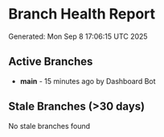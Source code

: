 # Branch Health Report
Generated: Mon Sep  8 17:06:15 UTC 2025

## Active Branches
- **main** - 15 minutes ago by Dashboard Bot

## Stale Branches (>30 days)
No stale branches found
